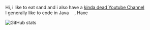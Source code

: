Hi, i like to eat sand and i also have a [kinda dead Youtube Channel](https://youtube.com/c/Paidyy) <br>
I generally like to code in Java <img src="https://cdn4.iconfinder.com/data/icons/logos-and-brands/512/181_Java_logo_logos-512.png" width="14"/>, Haxe <img src="https://upload.wikimedia.org/wikipedia/commons/thumb/8/89/Haxe_logo.svg/240px-Haxe_logo.svg.png" width="14"/> 

![GitHub stats](https://github-readme-stats.vercel.app/api?username=Paidyy&show_icons=true&theme=merko)
